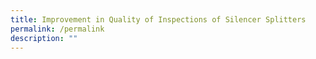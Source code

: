 ```yaml
---
title: Improvement in Quality of Inspections of Silencer Splitters
permalink: /permalink
description: ""
---
```

